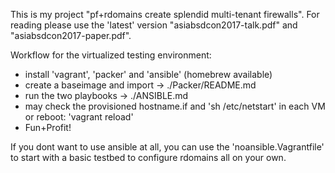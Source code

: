 This is my project "pf+rdomains create splendid multi-tenant firewalls".
For reading please use the 'latest' version "asiabsdcon2017-talk.pdf" and
"asiabsdcon2017-paper.pdf".

Workflow for the virtualized testing environment:
- install 'vagrant', 'packer' and 'ansible' (homebrew available)
- create a baseimage and import -> ./Packer/README.md
- run the two playbooks  -> ./ANSIBLE.md
- may check the provisioned hostname.if and 'sh /etc/netstart'
  in each VM or reboot: 'vagrant reload'
- Fun+Profit!

If you dont want to use ansible at all, you can use the 'noansible.Vagrantfile'
to start with a basic testbed to configure rdomains all on your own.

